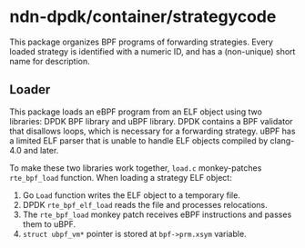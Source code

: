 # ndn-dpdk/container/strategycode

This package organizes BPF programs of forwarding strategies.
Every loaded strategy is identified with a numeric ID, and has a (non-unique) short name for description.

## Loader

This package loads an eBPF program from an ELF object using two libraries: DPDK BPF library and uBPF library.
DPDK contains a BPF validator that disallows loops, which is necessary for a forwarding strategy.
uBPF has a limited ELF parser that is unable to handle ELF objects compiled by clang-4.0 and later.

To make these two libraries work together, `load.c` monkey-patches `rte_bpf_load` function.
When loading a strategy ELF object:

1. Go `Load` function writes the ELF object to a temporary file.
2. DPDK `rte_bpf_elf_load` reads the file and processes relocations.
3. The `rte_bpf_load` monkey patch receives eBPF instructions and passes them to uBPF.
4. `struct ubpf_vm*` pointer is stored at `bpf->prm.xsym` variable.
